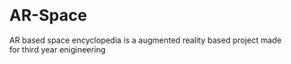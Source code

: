 # AR-Space
AR based space encyclopedia is a augmented reality based project made for third year enigineering
